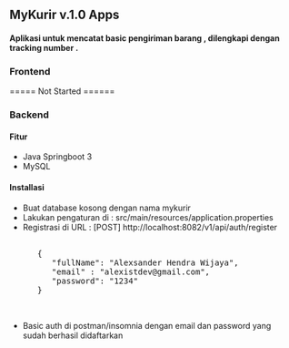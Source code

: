 ## MyKurir v.1.0 Apps
#### Aplikasi untuk mencatat basic pengiriman barang , dilengkapi dengan tracking number .

### Frontend
===== Not Started ======

### Backend
#### Fitur
- Java Springboot 3
- MySQL

#### Installasi
- Buat database kosong dengan nama mykurir
- Lakukan pengaturan di : src/main/resources/application.properties
- Registrasi di URL : [POST] http://localhost:8082/v1/api/auth/register
   <pre>
     
     {
    	"fullName": "Alexsander Hendra Wijaya",
    	"email" : "alexistdev@gmail.com",
    	"password": "1234"
     }
     
   </pre>
- Basic auth di postman/insomnia dengan email dan password yang sudah berhasil didaftarkan
